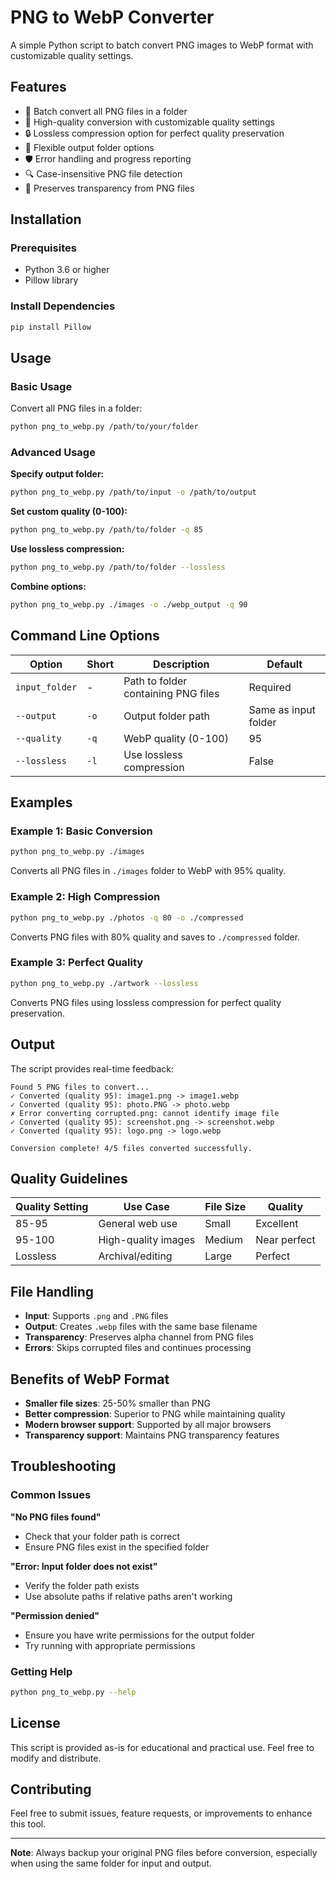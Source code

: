# PNG to WebP Converter

A simple Python script to batch convert PNG images to WebP format with customizable quality settings.

## Features

- 🔄 Batch convert all PNG files in a folder
- 🎯 High-quality conversion with customizable quality settings
- 🔒 Lossless compression option for perfect quality preservation
- 📁 Flexible output folder options
- 🛡️ Error handling and progress reporting
- 🔍 Case-insensitive PNG file detection
- 🌟 Preserves transparency from PNG files

## Installation

### Prerequisites

- Python 3.6 or higher
- Pillow library

### Install Dependencies

```bash
pip install Pillow
```

## Usage

### Basic Usage

Convert all PNG files in a folder:
```bash
python png_to_webp.py /path/to/your/folder
```

### Advanced Usage

**Specify output folder:**
```bash
python png_to_webp.py /path/to/input -o /path/to/output
```

**Set custom quality (0-100):**
```bash
python png_to_webp.py /path/to/folder -q 85
```

**Use lossless compression:**
```bash
python png_to_webp.py /path/to/folder --lossless
```

**Combine options:**
```bash
python png_to_webp.py ./images -o ./webp_output -q 90
```

## Command Line Options

| Option | Short | Description | Default |
|--------|-------|-------------|---------|
| `input_folder` | - | Path to folder containing PNG files | Required |
| `--output` | `-o` | Output folder path | Same as input folder |
| `--quality` | `-q` | WebP quality (0-100) | 95 |
| `--lossless` | `-l` | Use lossless compression | False |

## Examples

### Example 1: Basic Conversion
```bash
python png_to_webp.py ./images
```
Converts all PNG files in `./images` folder to WebP with 95% quality.

### Example 2: High Compression
```bash
python png_to_webp.py ./photos -q 80 -o ./compressed
```
Converts PNG files with 80% quality and saves to `./compressed` folder.

### Example 3: Perfect Quality
```bash
python png_to_webp.py ./artwork --lossless
```
Converts PNG files using lossless compression for perfect quality preservation.

## Output

The script provides real-time feedback:

```
Found 5 PNG files to convert...
✓ Converted (quality 95): image1.png -> image1.webp
✓ Converted (quality 95): photo.PNG -> photo.webp
✗ Error converting corrupted.png: cannot identify image file
✓ Converted (quality 95): screenshot.png -> screenshot.webp
✓ Converted (quality 95): logo.png -> logo.webp

Conversion complete! 4/5 files converted successfully.
```

## Quality Guidelines

| Quality Setting | Use Case | File Size | Quality |
|----------------|----------|-----------|---------|
| 85-95 | General web use | Small | Excellent |
| 95-100 | High-quality images | Medium | Near perfect |
| Lossless | Archival/editing | Large | Perfect |

## File Handling

- **Input**: Supports `.png` and `.PNG` files
- **Output**: Creates `.webp` files with the same base filename
- **Transparency**: Preserves alpha channel from PNG files
- **Errors**: Skips corrupted files and continues processing

## Benefits of WebP Format

- **Smaller file sizes**: 25-50% smaller than PNG
- **Better compression**: Superior to PNG while maintaining quality
- **Modern browser support**: Supported by all major browsers
- **Transparency support**: Maintains PNG transparency features

## Troubleshooting

### Common Issues

**"No PNG files found"**
- Check that your folder path is correct
- Ensure PNG files exist in the specified folder

**"Error: Input folder does not exist"**
- Verify the folder path exists
- Use absolute paths if relative paths aren't working

**"Permission denied"**
- Ensure you have write permissions for the output folder
- Try running with appropriate permissions

### Getting Help

```bash
python png_to_webp.py --help
```

## License

This script is provided as-is for educational and practical use. Feel free to modify and distribute.

## Contributing

Feel free to submit issues, feature requests, or improvements to enhance this tool.

---

**Note**: Always backup your original PNG files before conversion, especially when using the same folder for input and output.
